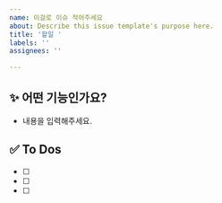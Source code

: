 ```yaml
---
name: 이걸로 이슈 적어주세요
about: Describe this issue template's purpose here.
title: '할일 '
labels: ''
assignees: ''

---
```


## ✨ 어떤 기능인가요?

- 내용을 입력해주세요.

## ✅ To Dos

- [ ] 
- [ ] 
- [ ]
